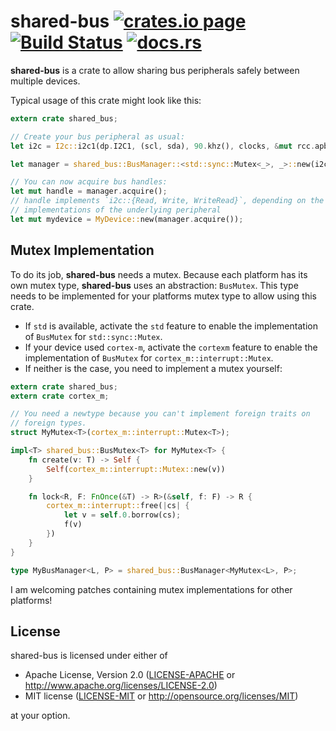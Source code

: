 shared-bus [![crates.io page](http://meritbadge.herokuapp.com/shared-bus)](https://crates.io/crates/shared-bus) [![Build Status](https://travis-ci.org/Rahix/shared-bus.svg?branch=master)](https://travis-ci.org/Rahix/shared-bus) [![docs.rs](https://docs.rs/shared-bus/badge.svg)](https://docs.rs/shared-bus)
==========

**shared-bus** is a crate to allow sharing bus peripherals safely between multiple devices.

Typical usage of this crate might look like this:
```rust
extern crate shared_bus;

// Create your bus peripheral as usual:
let i2c = I2c::i2c1(dp.I2C1, (scl, sda), 90.khz(), clocks, &mut rcc.apb1);

let manager = shared_bus::BusManager::<std::sync::Mutex<_>, _>::new(i2c);

// You can now acquire bus handles:
let mut handle = manager.acquire();
// handle implements `i2c::{Read, Write, WriteRead}`, depending on the
// implementations of the underlying peripheral
let mut mydevice = MyDevice::new(manager.acquire());
```

## Mutex Implementation
To do its job, **shared-bus** needs a mutex. Because each platform has its own
mutex type, **shared-bus** uses an abstraction: `BusMutex`. This type
needs to be implemented for your platforms mutex type to allow using this
crate.

* If `std` is available, activate the `std` feature to enable the implementation
of `BusMutex` for `std::sync::Mutex`.
* If your device used `cortex-m`, activate the `cortexm` feature to enable the implementation
of `BusMutex` for `cortex_m::interrupt::Mutex`.
* If neither is the case, you need to implement a mutex yourself:

```rust
extern crate shared_bus;
extern crate cortex_m;

// You need a newtype because you can't implement foreign traits on
// foreign types.
struct MyMutex<T>(cortex_m::interrupt::Mutex<T>);

impl<T> shared_bus::BusMutex<T> for MyMutex<T> {
    fn create(v: T) -> Self {
        Self(cortex_m::interrupt::Mutex::new(v))
    }

    fn lock<R, F: FnOnce(&T) -> R>(&self, f: F) -> R {
        cortex_m::interrupt::free(|cs| {
            let v = self.0.borrow(cs);
            f(v)
        })
    }
}

type MyBusManager<L, P> = shared_bus::BusManager<MyMutex<L>, P>;
```

I am welcoming patches containing mutex implementations for other platforms!

## License
shared-bus is licensed under either of

 * Apache License, Version 2.0 ([LICENSE-APACHE](LICENSE-APACHE) or http://www.apache.org/licenses/LICENSE-2.0)
 * MIT license ([LICENSE-MIT](LICENSE-MIT) or http://opensource.org/licenses/MIT)

at your option.
